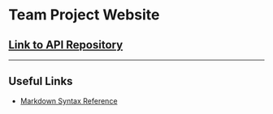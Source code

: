 # Team Project Website

## [Link to API Repository](https://github.com/nu-team-project/api)

---

## Useful Links

- [Markdown Syntax Reference](https://www.markdownguide.org/basic-syntax/)